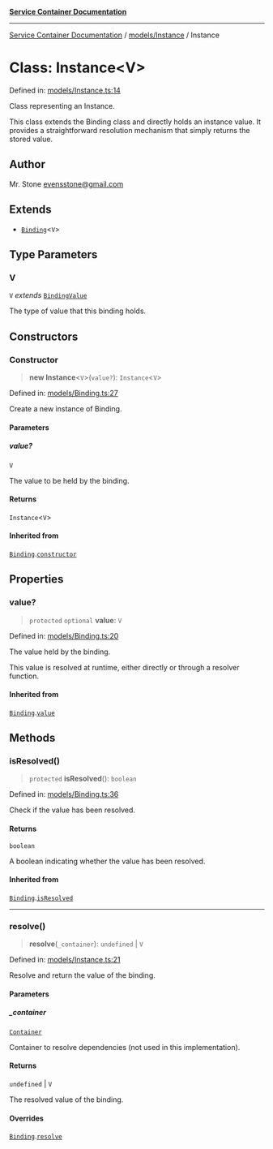 [**Service Container Documentation**](../../../README.md)

***

[Service Container Documentation](../../../README.md) / [models/Instance](../README.md) / Instance

# Class: Instance\<V\>

Defined in: [models/Instance.ts:14](https://github.com/stonemjs/service-container/blob/5a701d60c47419b2e55af779088aed1ae998b66e/src/models/Instance.ts#L14)

Class representing an Instance.

This class extends the Binding class and directly holds an instance value.
It provides a straightforward resolution mechanism that simply returns the stored value.

## Author

Mr. Stone <evensstone@gmail.com>

## Extends

- [`Binding`](../../Binding/classes/Binding.md)\<`V`\>

## Type Parameters

### V

`V` *extends* [`BindingValue`](../../../declarations/type-aliases/BindingValue.md)

The type of value that this binding holds.

## Constructors

### Constructor

> **new Instance**\<`V`\>(`value?`): `Instance`\<`V`\>

Defined in: [models/Binding.ts:27](https://github.com/stonemjs/service-container/blob/5a701d60c47419b2e55af779088aed1ae998b66e/src/models/Binding.ts#L27)

Create a new instance of Binding.

#### Parameters

##### value?

`V`

The value to be held by the binding.

#### Returns

`Instance`\<`V`\>

#### Inherited from

[`Binding`](../../Binding/classes/Binding.md).[`constructor`](../../Binding/classes/Binding.md#constructor)

## Properties

### value?

> `protected` `optional` **value**: `V`

Defined in: [models/Binding.ts:20](https://github.com/stonemjs/service-container/blob/5a701d60c47419b2e55af779088aed1ae998b66e/src/models/Binding.ts#L20)

The value held by the binding.

This value is resolved at runtime, either directly or through a resolver function.

#### Inherited from

[`Binding`](../../Binding/classes/Binding.md).[`value`](../../Binding/classes/Binding.md#value)

## Methods

### isResolved()

> `protected` **isResolved**(): `boolean`

Defined in: [models/Binding.ts:36](https://github.com/stonemjs/service-container/blob/5a701d60c47419b2e55af779088aed1ae998b66e/src/models/Binding.ts#L36)

Check if the value has been resolved.

#### Returns

`boolean`

A boolean indicating whether the value has been resolved.

#### Inherited from

[`Binding`](../../Binding/classes/Binding.md).[`isResolved`](../../Binding/classes/Binding.md#isresolved)

***

### resolve()

> **resolve**(`_container`): `undefined` \| `V`

Defined in: [models/Instance.ts:21](https://github.com/stonemjs/service-container/blob/5a701d60c47419b2e55af779088aed1ae998b66e/src/models/Instance.ts#L21)

Resolve and return the value of the binding.

#### Parameters

##### \_container

[`Container`](../../../Container/classes/Container.md)

Container to resolve dependencies (not used in this implementation).

#### Returns

`undefined` \| `V`

The resolved value of the binding.

#### Overrides

[`Binding`](../../Binding/classes/Binding.md).[`resolve`](../../Binding/classes/Binding.md#resolve)
